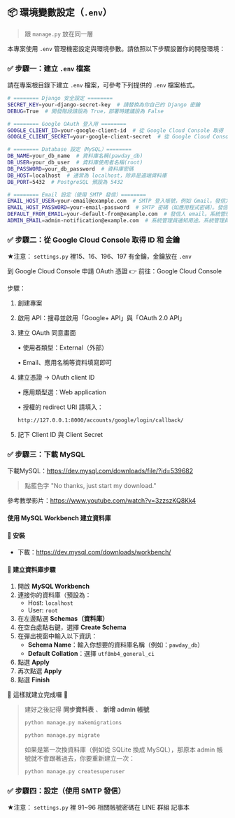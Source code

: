 ## 📦 環境變數設定（`.env`）
> 跟 `manage.py` 放在同一層 

本專案使用 `.env` 管理機密設定與環境參數。請依照以下步驟設置你的開發環境：

### ✅ 步驟一：建立 `.env` 檔案

請在專案根目錄下建立 `.env` 檔案，可參考下列提供的 `.env` 檔案格式。

```bash
# ======== Django 安全設定 ========
SECRET_KEY=your-django-secret-key  # 請替換為你自己的 Django 密鑰
DEBUG=True  # 開發階段請設為 True，部署時建議設為 False

# ======== Google OAuth 登入用 ========
GOOGLE_CLIENT_ID=your-google-client-id  # 從 Google Cloud Console 取得
GOOGLE_CLIENT_SECRET=your-google-client-secret  # 從 Google Cloud Console 取得

# ======== Database 設定（MySQL）========
DB_NAME=your_db_name  # 資料庫名稱(pawday_db)
DB_USER=your_db_user  # 資料庫使用者名稱(root)
DB_PASSWORD=your_db_password  # 資料庫密碼
DB_HOST=localhost  # 通常為 localhost，除非是遠端資料庫
DB_PORT=5432  # PostgreSQL 預設為 5432

# ======== Email 設定（使用 SMTP 發信）========
EMAIL_HOST_USER=your-email@example.com  # SMTP 登入帳號，例如 Gmail。發信方
EMAIL_HOST_PASSWORD=your-email-password  # SMTP 密碼（如應用程式密碼）。發信方
DEFAULT_FROM_EMAIL=your-default-from@example.com  # 發信人 email。系統管理員
ADMIN_EMAIL=admin-notification@example.com  # 系統管理員通知用途。系統管理員
```
### ✅ 步驟二：從 Google Cloud Console 取得 ID 和 金鑰

★注意： `settings.py` 裡15、16、196、197 有金鑰，金鑰放在 `.env`

到 Google Cloud Console 申請 OAuth 憑證
👉 前往：Google Cloud Console

步驟：
1. 創建專案

2. 啟用 API：搜尋並啟用「Google+ API」與「OAuth 2.0 API」

3. 建立 OAuth 同意畫面

    • 使用者類型：External（外部）
   
    • Email、應用名稱等資料填寫即可

5. 建立憑證 → OAuth client ID

    • 應用類型選：Web application
   
    • 授權的 redirect URI 請填入：
   
   ```bash
   http://127.0.0.1:8000/accounts/google/login/callback/
   ```

7. 記下 Client ID 與 Client Secret

### ✅ 步驟三：下載 MySQL

下載MySQL：<https://dev.mysql.com/downloads/file/?id=539682>

> 點藍色字 "No thanks, just start my download."

參考教學影片：<https://www.youtube.com/watch?v=3zzszKQ8Kk4>

#### 使用 MySQL Workbench 建立資料庫

#### 📌 安裝
- 下載：<https://dev.mysql.com/downloads/workbench/>

#### 📌 建立資料庫步驟

1. 開啟 **MySQL Workbench**
2. 連接你的資料庫（預設為：
   - Host: `localhost`
   - User: `root`
3. 在左邊點選 **Schemas（資料庫）**
4. 在空白處點右鍵，選擇 **Create Schema**
5. 在彈出視窗中輸入以下資訊：
   - **Schema Name**：輸入你想要的資料庫名稱（例如：`pawday_db`）
   - **Default Collation**：選擇 `utf8mb4_general_ci`
6. 點選 **Apply**
7. 再次點選 **Apply**
8. 點選 **Finish**

🎉 這樣就建立完成囉 🎉
> 建好之後記得 **同步資料表** 、 **新增 admin 帳號**
> ```bash
> python manage.py makemigrations
> ```
> ```bash
> python manage.py migrate
> ```
> 如果是第一次換資料庫（例如從 SQLite 換成 MySQL），那原本 admin 帳號就不會跟著過去，你要重新建立一次：
> ```bash
> python manage.py createsuperuser
> ```


### ✅ 步驟四：設定（使用 SMTP 發信）
★注意： `settings.py` 裡 91~96
相關帳號密碼在 LINE 群組 記事本
